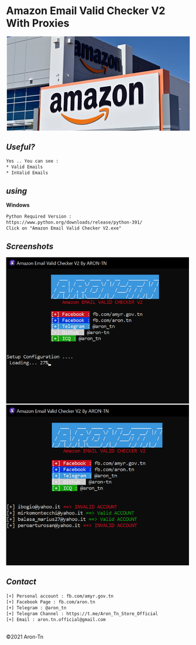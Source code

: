 # Amazon Email Valid Checker V2 With Proxies
<p align="center">
  <img src="index.png" width="500"/>
</p>

*Useful?*
----
```
Yes .. You can see : 
* Valid Emails
* InValid Emails
```
*using*
----
**Windows**
```
Python Required Version : https://www.python.org/downloads/release/python-391/
Click on "Amazon Email Valid Checker V2.exe"
```

*Screenshots*
----

<p float="left">
  <img src="index0.png" width="500" />
  <img src="index1.png" width="500" /> 
</p>


*Contact*
----
```
[+] Personal account : fb.com/amyr.gov.tn
[+] Facebook Page : fb.com/aron.tn
[+] Telegram : @aron_tn
[+] Telegram Channel : https://t.me/Aron_Tn_Store_Official
[+] Email : aron.tn.official@gmail.com
```

<br>©2021 Aron-Tn
